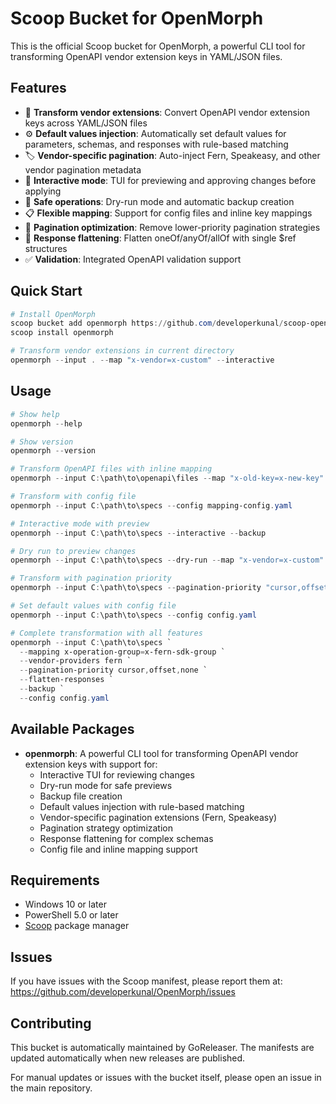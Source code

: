 # Scoop Bucket for OpenMorph

This is the official Scoop bucket for OpenMorph, a powerful CLI tool for transforming OpenAPI vendor extension keys in YAML/JSON files.

## Features

- 🔄 **Transform vendor extensions**: Convert OpenAPI vendor extension keys across YAML/JSON files
- ⚙️ **Default values injection**: Automatically set default values for parameters, schemas, and responses with rule-based matching
- 🏷️ **Vendor-specific pagination**: Auto-inject Fern, Speakeasy, and other vendor pagination metadata
- 🎯 **Interactive mode**: TUI for previewing and approving changes before applying
- 💾 **Safe operations**: Dry-run mode and automatic backup creation
- 📋 **Flexible mapping**: Support for config files and inline key mappings
- 🚀 **Pagination optimization**: Remove lower-priority pagination strategies
- 🔧 **Response flattening**: Flatten oneOf/anyOf/allOf with single $ref structures
- ✅ **Validation**: Integrated OpenAPI validation support

## Quick Start

```powershell
# Install OpenMorph
scoop bucket add openmorph https://github.com/developerkunal/scoop-openmorph
scoop install openmorph

# Transform vendor extensions in current directory
openmorph --input . --map "x-vendor=x-custom" --interactive
```

## Usage

```powershell
# Show help
openmorph --help

# Show version
openmorph --version

# Transform OpenAPI files with inline mapping
openmorph --input C:\path\to\openapi\files --map "x-old-key=x-new-key"

# Transform with config file
openmorph --input C:\path\to\specs --config mapping-config.yaml

# Interactive mode with preview
openmorph --input C:\path\to\specs --interactive --backup

# Dry run to preview changes
openmorph --input C:\path\to\specs --dry-run --map "x-vendor=x-custom"

# Transform with pagination priority
openmorph --input C:\path\to\specs --pagination-priority "cursor,offset,page"

# Set default values with config file
openmorph --input C:\path\to\specs --config config.yaml

# Complete transformation with all features
openmorph --input C:\path\to\specs `
  --mapping x-operation-group=x-fern-sdk-group `
  --vendor-providers fern `
  --pagination-priority cursor,offset,none `
  --flatten-responses `
  --backup `
  --config config.yaml
```

## Available Packages

- **openmorph**: A powerful CLI tool for transforming OpenAPI vendor extension keys with support for:
  - Interactive TUI for reviewing changes
  - Dry-run mode for safe previews
  - Backup file creation
  - Default values injection with rule-based matching
  - Vendor-specific pagination extensions (Fern, Speakeasy)
  - Pagination strategy optimization
  - Response flattening for complex schemas
  - Config file and inline mapping support

## Requirements

- Windows 10 or later
- PowerShell 5.0 or later
- [Scoop](https://scoop.sh/) package manager

## Issues

If you have issues with the Scoop manifest, please report them at:
https://github.com/developerkunal/OpenMorph/issues

## Contributing

This bucket is automatically maintained by GoReleaser. The manifests are updated automatically when new releases are published.

For manual updates or issues with the bucket itself, please open an issue in the main repository.
